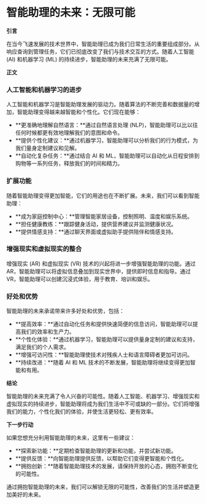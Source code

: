 # 智能助理的未来：无限可能

**引言**

在当今飞速发展的技术世界中，智能助理已成为我们日常生活的重要组成部分。从响应查询到管理任务，它们已彻底改变了我们与技术交互的方式。随着人工智能 (AI) 和机器学习 (ML) 的持续进步，智能助理的未来充满了无限可能。

**正文**

### 人工智能和机器学习的进步

人工智能和机器学习是智能助理发展的驱动力。随着算法的不断完善和数据量的增加，智能助理变得越来越智能和个性化。它们现在能够：

- **更准确地理解自然语言：**通过自然语言处理 (NLP)，智能助理可以比以往任何时候都更有效地理解我们的意图和命令。
- **提供个性化建议：**通过机器学习，智能助理可以分析我们的行为模式，为我们量身定制建议和见解。
- **自动化复杂任务：**通过结合 AI 和 ML，智能助理可以自动化从日程安排到购物等一系列任务，释放我们的时间和精力。

### 扩展功能

随着智能助理变得更加智能，它们的用途也在不断扩展。未来，我们可以看到智能助理：

- **成为家庭控制中心：**管理智能家居设备，控制照明、温度和娱乐系统。
- **担任健康教练：**跟踪健身活动，提供营养建议并监测健康状况。
- **提供情感支持：**通过聊天界面或虚拟助手提供陪伴和情感支持。

### 增强现实和虚拟现实的整合

增强现实 (AR) 和虚拟现实 (VR) 技术的兴起将进一步增强智能助理的功能。通过 AR，智能助理可以将虚拟信息叠加到现实世界中，提供即时信息和指导。通过 VR，智能助理可以创建沉浸式体验，用于教育、培训和娱乐。

### 好处和优势

智能助理的未来承诺带来许多好处和优势，包括：

- **提高效率：**通过自动化任务和提供快速简便的信息访问，智能助理可以提高我们的效率和生产力。
- **个性化体验：**通过机器学习，智能助理可以提供量身定制的建议和支持，满足我们的个人需求。
- **增强可访问性：**智能助理使技术对残疾人士和语言障碍者更加可访问。
- **持续改进：**随着 AI 和 ML 技术的不断发展，智能助理将继续变得更加智能和有用。

**结论**

智能助理的未来充满了令人兴奋的可能性。随着人工智能、机器学习、增强现实和虚拟现实的持续进步，智能助理将成为我们生活中不可或缺的一部分。它们将增强我们的能力，个性化我们的体验，并使生活更轻松、更有效率。

**下一步行动**

如果您想充分利用智能助理的未来，这里有一些建议：

- **探索新功能：**定期检查智能助理的更新和功能，并尝试新功能。
- **提供反馈：**向智能助理提供反馈，以帮助它们变得更智能和个性化。
- **拥抱创新：**随着智能助理技术的发展，请保持开放的心态，拥抱不断变化的可能性。

通过拥抱智能助理的未来，我们可以解锁无限的可能性，改善我们的生活并塑造更加美好的未来。
